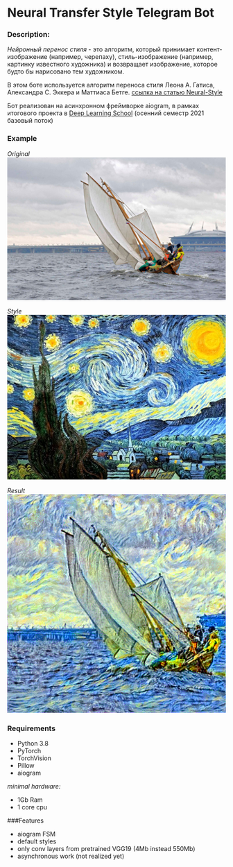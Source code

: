 # Neural Transfer Style Telegram Bot

### Description:


*Нейронный перенос стиля* - это алгоритм, который принимает контент-изображение (например, черепаху), стиль-изображение (например, картинку известного художника) и возвращает изображение, которое будто бы нарисовано тем художником.

В этом боте используется алгоритм переноса стиля 
Леона А. Гатиса, Александра С. Эккера и Маттиаса Бетге.
[ссылка на статью Neural-Style](https://arxiv.org/abs/1508.06576)

Бот реализован на асинхронном фреймворке aiogram, в рамках итогового проекта в [Deep Learning School](https://www.dlschool.org) (осенний семестр 2021 базовый поток)

### Example
_Original_![](images/example/content.jpg)

_Style![](images/example/style.jpg)_

_Result![](images/example/result.png)_

### Requirements

- Python 3.8
- PyTorch 
- TorchVision
- Pillow
- aiogram

_minimal hardware:_
- 1Gb Ram
- 1 core cpu

###Features
- aiogram FSM
- default styles
- only conv layers from pretrained VGG19 (4Mb instead 550Mb)
- asynchronous work (not realized yet)
